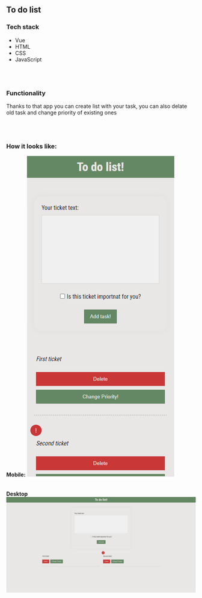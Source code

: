 ## To do list

### Tech stack

<ul>
    <li>Vue</li>
    <li>HTML</li>
    <li>CSS</li>
    <li>JavaScript</li>
</ul>

<br/>
<br/>

### Functionality

<p>Thanks to that app you can create list with your task, you can also delate old task and change priority of existing ones</p>

<br/>
<br/>

### How it looks like:

<strong>Mobile:</strong>
<img src="./app-mobile.PNG"/>
<br/>
<br/>
<br/>
<strong>Desktop</strong>
<img src="./app-desktop.PNG"/>
